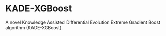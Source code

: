 # KADE-XGBoost
A novel Knowledge Assisted Differential Evolution Extreme Gradient Boost algorithm (KADE-XGBoost).
